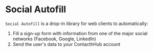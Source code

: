 # Social Autofill

`Social Autofill` is a drop-in library for web clients to automatically:
1. Fill a sign-up form with information from one of the major social networks (Facebook, Google, LinkedIn)
2. Send the user's data to your ContacthHub account
